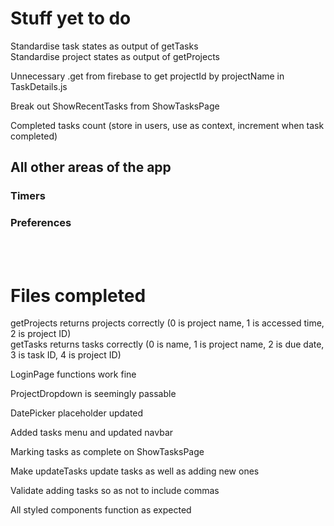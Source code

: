 # Stuff yet to do
Standardise task states as output of getTasks  
Standardise project states as output of getProjects  

Unnecessary .get from firebase to get projectId by projectName in TaskDetails.js   

Break out ShowRecentTasks from ShowTasksPage  

Completed tasks count (store in users, use as context, increment when task completed)


## All other areas of the app  
### Timers
### Preferences

<br/><br/>


# Files completed
getProjects returns projects correctly
(0 is project name, 1 is accessed time, 2 is project ID)   
getTasks returns tasks correctly
(0 is name, 1 is project name, 2 is due date, 3 is task ID, 4 is project ID)  

LoginPage functions work fine  

ProjectDropdown is seemingly passable

DatePicker placeholder updated

Added tasks menu and updated navbar  

Marking tasks as complete on ShowTasksPage  

Make updateTasks update tasks as well as adding new ones  

Validate adding tasks so as not to include commas  

All styled components function as expected  